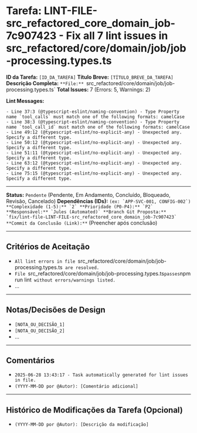 # Tarefa: LINT-FILE-src_refactored_core_domain_job-7c907423 - Fix all 7 lint issues in src_refactored/core/domain/job/job-processing.types.ts

**ID da Tarefa:** `[ID_DA_TAREFA]`
**Título Breve:** `[TÍTULO_BREVE_DA_TAREFA]`
**Descrição Completa:**
`**File:** `src_refactored/core/domain/job/job-processing.types.ts`
**Total Issues:** 7 (Errors: 5, Warnings: 2)

**Lint Messages:**

```text
- Line 37:3 (@typescript-eslint/naming-convention) - Type Property name `tool_calls` must match one of the following formats: camelCase
- Line 38:3 (@typescript-eslint/naming-convention) - Type Property name `tool_call_id` must match one of the following formats: camelCase
- Line 49:12 (@typescript-eslint/no-explicit-any) - Unexpected any. Specify a different type.
- Line 50:12 (@typescript-eslint/no-explicit-any) - Unexpected any. Specify a different type.
- Line 51:11 (@typescript-eslint/no-explicit-any) - Unexpected any. Specify a different type.
- Line 63:12 (@typescript-eslint/no-explicit-any) - Unexpected any. Specify a different type.
- Line 75:15 (@typescript-eslint/no-explicit-any) - Unexpected any. Specify a different type.
````

---

**Status:** `Pendente` (Pendente, Em Andamento, Concluído, Bloqueado, Revisão, Cancelado)
**Dependências (IDs):** `` (ex: `APP-SVC-001, CONFIG-002`)
**Complexidade (1-5):** `2`
**Prioridade (P0-P4):** `P2`
**Responsável:** `Jules (Automated)`
**Branch Git Proposta:** `fix/lint-file-LINT-FILE-src_refactored_core_domain_job-7c907423`
**Commit da Conclusão (Link):** `` (Preencher após conclusão)

---

## Critérios de Aceitação
- `All lint errors in file `src_refactored/core/domain/job/job-processing.types.ts` are resolved.`
- `File `src_refactored/core/domain/job/job-processing.types.ts` passes `npm run lint` without errors/warnings listed.`
- ...

---

## Notas/Decisões de Design
- `[NOTA_OU_DECISÃO_1]`
- `[NOTA_OU_DECISÃO_2]`
- ...

---

## Comentários
- `2025-06-28 13:43:17 - Task automatically generated for lint issues in file.`
- `(YYYY-MM-DD por @Autor): [Comentário adicional]`

---

## Histórico de Modificações da Tarefa (Opcional)
- `(YYYY-MM-DD por @Autor): [Descrição da modificação]`
